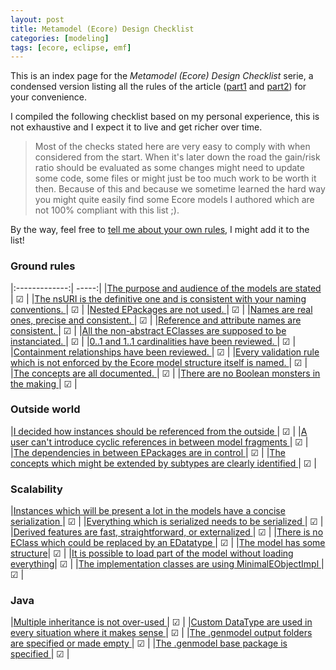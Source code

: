 ```yaml
---
layout: post
title: Metamodel (Ecore) Design Checklist
categories: [modeling]
tags: [ecore, eclipse, emf]
---
```


This is an index page for the *Metamodel (Ecore) Design Checklist* serie, a condensed version listing all the rules of the article ([part1](../ecore-design-checklist-part1) and [part2](../ecore-design-checklist-part2)) for your convenience.

I compiled the following checklist based on my personal experience, this is not exhaustive and I expect it to live and get richer over time.

> Most of the checks stated here are very easy to comply with when considered from the start. 
> When it's later down the road the gain/risk ratio should be evaluated as some changes might need to update some code, some files or might just be too much work to be worth it then. 
> Because of this and because we sometime learned the hard way you might quite easily find some Ecore models I authored which are not 100% compliant with this list ;).

By the way, feel free to [tell me about your own rules](https://twitter.com/bruncedric), I might add it to the list!

### Ground rules

|:-------------:| -----:|
|[The purpose and audience of the models are stated ](../ecore-design-checklist-part1#the-purpose-and-audience-of-the-models-are-stated)| ☑ |
|[The nsURI is the definitive one and is consistent with your naming conventions.  ](../ecore-design-checklist-part1#the-nsuri-is-the-definitive-one-and-is-consistent-with-your-naming-conventions)| ☑ |
|[Nested EPackages are not used. ](../ecore-design-checklist-part1#nested-epackages-are-not-used)| ☑ |
|[Names are real ones, precise and consistent. ](../ecore-design-checklist-part1#names-are-real-ones-precise-and-consistent)| ☑ |
|[Reference and attribute names are consistent. ](../ecore-design-checklist-part1#reference-and-attribute-names-are-consistent)| ☑ |
|[All the non-abstract EClasses are supposed to be instanciated. ](../ecore-design-checklist-part1#all-the-non-abstract-eclasses-are-supposed-to-be-instanciated)| ☑ |
|[0..1 and 1..1 cardinalities have been reviewed. ](../ecore-design-checklist-part1#and-11-cardinalities-have-been-reviewed)| ☑ |
|[Containment relationships have been reviewed. ](../ecore-design-checklist-part1#containment-relationships-have-been-reviewed)| ☑ |
|[Every validation rule which is not enforced by the Ecore model structure itself is named. ](../ecore-design-checklist-part1#every-validation-rule-which-is-not-enforced-by-the-ecore-model-structure-itself-is-named)| ☑ |
|[The concepts are all documented. ](../ecore-design-checklist-part1#the-concepts-are-all-documented)| ☑ |
|[There are no Boolean monsters in the making ](../ecore-design-checklist-part1#there-are-no-boolean-monsters-in-the-making)| ☑ |

### Outside world

|[I decided how instances should be referenced from the outside ](../ecore-design-checklist-part1#i-decided-how-instances-should-be-referenced-from-the-outside)| ☑ |
|[A user can't introduce cyclic references in between model fragments ](../ecore-design-checklist-part1#a-user-cant-introduce-cyclic-references-in-between-model-fragments)| ☑ |
|[The dependencies in between EPackages are in control ](../ecore-design-checklist-part1#the-dependencies-in-between-epackages-are-in-control)| ☑ |
|[The concepts which might be extended by subtypes are clearly identified ](../ecore-design-checklist-part1#the-concepts-which-might-be-extended-by-subtypes-are-clearly-identified)| ☑ |

### Scalability 

|[Instances which will be present a lot in the models have a concise serialization ](../ecore-design-checklist-part2#instances-which-will-be-present-a-lot-in-the-models-have-a-terse-serialization)| ☑ |
|[Everything which is serialized needs to be serialized ](../ecore-design-checklist-part2#everything-which-is-serialized-needs-to-be-serialized)| ☑ |
|[Derived features are fast, straightforward, or externalized ](../ecore-design-checklist-part2#derived-features-are-fast-straightforward-or-externalized)| ☑ |
|[There is no EClass which could be replaced by an EDatatype ](../ecore-design-checklist-part2#there-is-no-eclass-which-could-be-replaced-by-an-edatatype)| ☑ |
|[The model has some structure](../ecore-design-checklist-part2#the-model-has-some-structure)| ☑ |
|[It is possible to load part of the model without loading everything](../ecore-design-checklist-part2#it-is-possible-to-load-part-of-the-model-without-loading-everything)| ☑ |
|[The implementation classes are using MinimalEObjectImpl ](../ecore-design-checklist-part2#the-implementation-classes-are-using-minimaleobjectimpl)| ☑ |

### Java

|[Multiple inheritance is not over-used ](../ecore-design-checklist-part2#multiple-inheritance-is-not-over-used)| ☑ |
|[Custom DataType are used in every situation where it makes sense ](../ecore-design-checklist-part2#custom-datatype-are-used-in-every-situation-where-it-makes-sense)| ☑ |
|[The .genmodel output folders are specified or made empty ](../ecore-design-checklist-part2#the-genmodel-output-folders-are-specified-or-made-empty)| ☑ |
|[The .genmodel base package is specified ](../ecore-design-checklist-part2#the-genmodel-base-package-is-specified)| ☑ |


